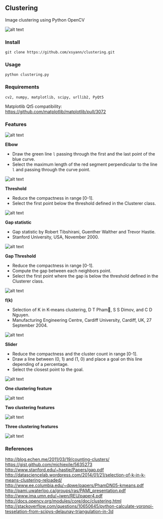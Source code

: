 ## Clustering

Image clustering using Python OpenCV

![alt text](http://www.xsyann.com/epitech/clustering.png)

### Install

    git clone https://github.com/xsyann/clustering.git

### Usage

    python clustering.py
    

### Requirements
  
    cv2, numpy, matplotlib, scipy, urllib2, PyQt5
    
Matplotlib Qt5 compatibility: https://github.com/matplotlib/matplotlib/pull/3072

### Features

![alt text](http://www.xsyann.com/epitech/clustering/icon.png)

**Elbow**

- Draw the green line `l` passing through the first and the last point of the blue curve.
- Select the maximum length of the red segment perpendicular to the line `l` and passing through the curve point. 

![alt text](http://www.xsyann.com/epitech/clustering/elbow.png)

**Threshold**

- Reduce the compactness in range [0-1].
- Select the first point below the threshold defined in the Clusterer class.

![alt text](http://www.xsyann.com/epitech/clustering/threshold.png)

**Gap statistic**

- Gap statistic by Robert Tibshirani, Guenther Walther and Trevor Hastie.
- Stanford University, USA, November 2000.

![alt text](http://www.xsyann.com/epitech/clustering/gapstat.png)

**Gap Threshold**

- Reduce the compactness in range [0-1].
- Compute the gap between each neighbors point.
- Select the first point where the gap is below the threshold defined in the Clusterer class.

![alt text](http://www.xsyann.com/epitech/clustering/gapthreshold.png)

**f(k)**
- Selection of K in K-means clustering, D T Pham, S S Dimov, and C D Nguyen.
- Manufacturing Engineering Centre, Cardiff University, Cardiff, UK, 27 September 2004.

![alt text](http://www.xsyann.com/epitech/clustering/fk.png)

**Slider**

- Reduce the compactness and the cluster count in range [0-1].
- Draw a line between (0, 1) and (1, 0) and place a goal on this line depending of a percentage.
- Select the closest point to the goal.

![alt text](http://www.xsyann.com/epitech/clustering/slider.png)


**One clustering feature**

![alt text](http://www.xsyann.com/epitech/clustering/data1.png)

**Two clustering features**

![alt text](http://www.xsyann.com/epitech/clustering/data2.png)

**Three clustering features**

![alt text](http://www.xsyann.com/epitech/clustering/data3.png)


### References

http://blog.echen.me/2011/03/19/counting-clusters/
https://gist.github.com/michiexile/5635273
http://www.stanford.edu/~hastie/Papers/gap.pdf
http://datasciencelab.wordpress.com/2014/01/21/selection-of-k-in-k-means-clustering-reloaded/
http://www.ee.columbia.edu/~dpwe/papers/PhamDN05-kmeans.pdf
http://pami.uwaterloo.ca/groups/ras/PAMI_presentation.pdf
http://www.ima.umn.edu/~iwen/REU/paper4.pdf
http://docs.opencv.org/modules/core/doc/clustering.html
http://stackoverflow.com/questions/10650645/python-calculate-voronoi-tesselation-from-scipys-delaunay-triangulation-in-3d

